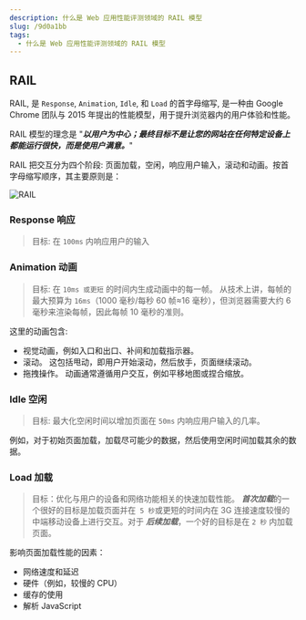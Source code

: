```yaml
---
description: 什么是 Web 应用性能评测领域的 RAIL 模型
slug: /9d0a1bb
tags: 
  - 什么是 Web 应用性能评测领域的 RAIL 模型
---
```



## RAIL
RAIL, 是 `Response`, `Animation`, `Idle`, 和 `Load` 的首字母缩写, 是一种由 Google Chrome 团队与 2015 年提出的性能模型，用于提升浏览器内的用户体验和性能。

RAIL 模型的理念是 "***以用户为中心；最终目标不是让您的网站在任何特定设备上都能运行很快，而是使用户满意。***"

RAIL 把交互分为四个阶段: 页面加载，空闲，响应用户输入，滚动和动画。按首字母缩写顺序，其主要原则是：

![RAIL](@site/static/blog/rail-01.png)

### Response 响应
> 目标: 在 `100ms` 内响应用户的输入

### Animation 动画
> 目标: 在 `10ms 或更短` 的时间内生成动画中的每一帧。 从技术上讲，每帧的最大预算为 `16ms`（1000 毫秒/每秒 60 帧≈16 毫秒），但浏览器需要大约 6 毫秒来渲染每帧，因此每帧 10 毫秒的准则。

这里的动画包含:
- 视觉动画，例如入口和出口、补间和加载指示器。
- 滚动。 这包括甩动，即用户开始滚动，然后放手，页面继续滚动。
- 拖拽操作。 动画通常遵循用户交互，例如平移地图或捏合缩放。


### Idle 空闲
> 目标: 最大化空闲时间以增加页面在 `50ms` 内响应用户输入的几率。

例如，对于初始页面加载，加载尽可能少的数据，然后使用空闲时间加载其余的数据。

### Load 加载
> 目标：优化与用户的设备和网络功能相关的快速加载性能。 ***首次加载***的一个很好的目标是加载页面并在` 5 秒`或更短的时间内在 3G 连接速度较慢的中端移动设备上进行交互。对于 ***后续加载***，一个好的目标是在 `2 秒` 内加载页面。


影响页面加载性能的因素：
- 网络速度和延迟
- 硬件（例如，较慢的 CPU）
- 缓存的使用
- 解析 JavaScript